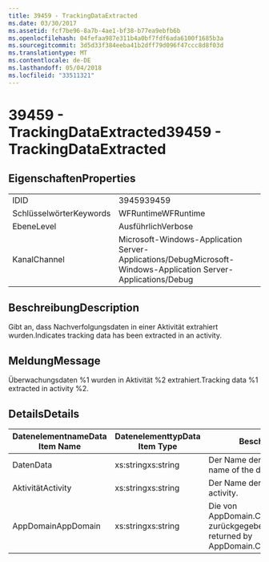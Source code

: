 ```yaml
---
title: 39459 - TrackingDataExtracted
ms.date: 03/30/2017
ms.assetid: fcf7be96-8a7b-4ae1-bf38-b77ea9ebfb6b
ms.openlocfilehash: 04fefaa987e311b4a0bf7fdf6ada6100f1685b3a
ms.sourcegitcommit: 3d5d33f384eeba41b2dff79d096f47ccc8d8f03d
ms.translationtype: MT
ms.contentlocale: de-DE
ms.lasthandoff: 05/04/2018
ms.locfileid: "33511321"
---
```

# <a name="39459---trackingdataextracted"></a><span data-ttu-id="9537c-102">39459 - TrackingDataExtracted</span><span class="sxs-lookup"><span data-stu-id="9537c-102">39459 - TrackingDataExtracted</span></span>
## <a name="properties"></a><span data-ttu-id="9537c-103">Eigenschaften</span><span class="sxs-lookup"><span data-stu-id="9537c-103">Properties</span></span>  
  
|||  
|-|-|  
|<span data-ttu-id="9537c-104">ID</span><span class="sxs-lookup"><span data-stu-id="9537c-104">ID</span></span>|<span data-ttu-id="9537c-105">39459</span><span class="sxs-lookup"><span data-stu-id="9537c-105">39459</span></span>|  
|<span data-ttu-id="9537c-106">Schlüsselwörter</span><span class="sxs-lookup"><span data-stu-id="9537c-106">Keywords</span></span>|<span data-ttu-id="9537c-107">WFRuntime</span><span class="sxs-lookup"><span data-stu-id="9537c-107">WFRuntime</span></span>|  
|<span data-ttu-id="9537c-108">Ebene</span><span class="sxs-lookup"><span data-stu-id="9537c-108">Level</span></span>|<span data-ttu-id="9537c-109">Ausführlich</span><span class="sxs-lookup"><span data-stu-id="9537c-109">Verbose</span></span>|  
|<span data-ttu-id="9537c-110">Kanal</span><span class="sxs-lookup"><span data-stu-id="9537c-110">Channel</span></span>|<span data-ttu-id="9537c-111">Microsoft-Windows-Application Server-Applications/Debug</span><span class="sxs-lookup"><span data-stu-id="9537c-111">Microsoft-Windows-Application Server-Applications/Debug</span></span>|  
  
## <a name="description"></a><span data-ttu-id="9537c-112">Beschreibung</span><span class="sxs-lookup"><span data-stu-id="9537c-112">Description</span></span>  
 <span data-ttu-id="9537c-113">Gibt an, dass Nachverfolgungsdaten in einer Aktivität extrahiert wurden.</span><span class="sxs-lookup"><span data-stu-id="9537c-113">Indicates tracking data has been extracted in an activity.</span></span>  
  
## <a name="message"></a><span data-ttu-id="9537c-114">Meldung</span><span class="sxs-lookup"><span data-stu-id="9537c-114">Message</span></span>  
 <span data-ttu-id="9537c-115">Überwachungsdaten %1 wurden in Aktivität %2 extrahiert.</span><span class="sxs-lookup"><span data-stu-id="9537c-115">Tracking data %1 extracted in activity %2.</span></span>  
  
## <a name="details"></a><span data-ttu-id="9537c-116">Details</span><span class="sxs-lookup"><span data-stu-id="9537c-116">Details</span></span>  
  
|<span data-ttu-id="9537c-117">Datenelementname</span><span class="sxs-lookup"><span data-stu-id="9537c-117">Data Item Name</span></span>|<span data-ttu-id="9537c-118">Datenelementtyp</span><span class="sxs-lookup"><span data-stu-id="9537c-118">Data Item Type</span></span>|<span data-ttu-id="9537c-119">Beschreibung</span><span class="sxs-lookup"><span data-stu-id="9537c-119">Description</span></span>|  
|--------------------|--------------------|-----------------|  
|<span data-ttu-id="9537c-120">Daten</span><span class="sxs-lookup"><span data-stu-id="9537c-120">Data</span></span>|<span data-ttu-id="9537c-121">xs:string</span><span class="sxs-lookup"><span data-stu-id="9537c-121">xs:string</span></span>|<span data-ttu-id="9537c-122">Der Name der extrahierten Daten.</span><span class="sxs-lookup"><span data-stu-id="9537c-122">The name of the data extracted.</span></span>|  
|<span data-ttu-id="9537c-123">Aktivität</span><span class="sxs-lookup"><span data-stu-id="9537c-123">Activity</span></span>|<span data-ttu-id="9537c-124">xs:string</span><span class="sxs-lookup"><span data-stu-id="9537c-124">xs:string</span></span>|<span data-ttu-id="9537c-125">Der Name der Aktivität.</span><span class="sxs-lookup"><span data-stu-id="9537c-125">The name of the activity.</span></span>|  
|<span data-ttu-id="9537c-126">AppDomain</span><span class="sxs-lookup"><span data-stu-id="9537c-126">AppDomain</span></span>|<span data-ttu-id="9537c-127">xs:string</span><span class="sxs-lookup"><span data-stu-id="9537c-127">xs:string</span></span>|<span data-ttu-id="9537c-128">Die von AppDomain.CurrentDomain.FriendlyName zurückgegebene Zeichenfolge.</span><span class="sxs-lookup"><span data-stu-id="9537c-128">The string returned by AppDomain.CurrentDomain.FriendlyName.</span></span>|
